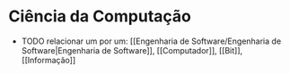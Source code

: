 # Ciência da Computação

- TODO relacionar um por um: [[Engenharia de Software/Engenharia de Software|Engenharia de Software]], [[Computador]], [[Bit]], [[Informação]]
